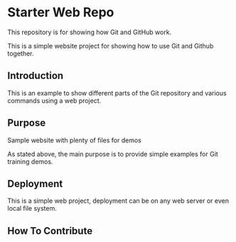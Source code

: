 # Starter Web Repo
This repository is for showing how Git and GitHub work.

This is a simple website project for showing how to use Git and Github together.

## Introduction
This is an example to show different parts of the Git repository and various commands using a web project.

## Purpose
Sample website with plenty of files for demos

As stated above,  the main purpose is to provide simple examples for Git training demos.

## Deployment

This is a simple web project,  deployment can be on any web server or even local file system.

## How To Contribute
